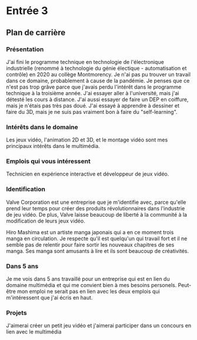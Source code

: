 # Entrée 3
## Plan de carrière

### Présentation
J'ai fini le programme technique en technologie de l'électronique industrielle (renommé à technologie du génie électique - automatisation et contrôle) en 2020 au collège Montmorency. Je n'ai pas pu trouver un travail dans ce domaine, probablement à cause de la pandémie. Je penses que ce n'est pas trop grâve parce que j'avais perdu l'intérêt dans le programme technique à la troisième année. J'ai essayer aller à l'université, mais j'ai détesté les cours à distance. J'ai aussi essayer de faire un DEP en coiffure, mais je n'étais pas très pas doué. J'ai essayé à apprendre à dessiner et faire du 3D, mais je ne suis pas vraiment bon à faire du "self-learning". 

### Intérêts dans le domaine
Les jeux vidéo, l'animation 2D et 3D, et le montage vidéo sont mes principaux intérêts dans le multimédia. 

### Emplois qui vous intéressent
Technicien en expérience interactive et développeur de jeux vidéo.

### Identification
Valve Corporation est une entreprise que je m'identifie avec, parce qu'elle prend leur temps pour créer des produits révolutionnaires dans l'industrie de jeu vidéo. De plus, Valve laisse beaucoup de liberté à la communité à la modification de leurs jeux vidéo.

Hiro Mashima est un artiste manga japonais qui a en ce moment trois manga en circulation. Je respecte qu'il est quelqu'un qui travail fort et il ne semble pas de relentir pour faire sortir les nouveaux chapitres de ses manga. Ses manga sont amusants à lire et ils sont beaucoup de créativités.

### Dans 5 ans
Je me vois dans 5 ans travaillé pour un entreprise qui est en lien du domaine multimédia et qui me convient bien à mes besoins personels. Peut-être mon emploi ne serait pas en lien avec les deux emplois qui m'intéressent que j'ai écris en haut.

### Projets 
J'aimerai créer un petit jeu vidéo et j'aimerai participer dans un concours en lien avec le multimédia
